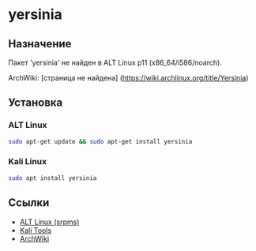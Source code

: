 # yersinia

## Назначение

Пакет 'yersinia' не найден в ALT Linux p11 (x86_64/i586/noarch).

ArchWiki: [страница не найдена] (https://wiki.archlinux.org/title/Yersinia)

## Установка

### ALT Linux
```bash
sudo apt-get update && sudo apt-get install yersinia
```

### Kali Linux
```bash
sudo apt install yersinia
```

## Ссылки

- [ALT Linux (srpms)](https://packages.altlinux.org/ru/p11/srpms/yersinia/)
- [Kali Tools](https://www.kali.org/tools/yersinia/)
- [ArchWiki](https://wiki.archlinux.org/title/Yersinia)
